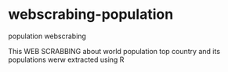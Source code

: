 # webscrabing-population
population webscrabing

This WEB SCRABBING  about world population
top country and its populations werw extracted using R
